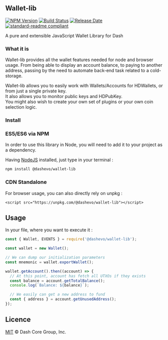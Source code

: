 ## Wallet-lib

[![NPM Version](https://img.shields.io/npm/v/@dashevo/wallet-lib)](https://www.npmjs.com/package/@dashevo/wallet-lib)
[![Build Status](https://github.com/dashpay/platform/actions/workflows/release.yml/badge.svg)](https://github.com/dashpay/platform/actions/workflows/release.yml)
[![Release Date](https://img.shields.io/github/release-date/dashevo/platform)](https://github.com/dashpay/platform/releases/latest)
[![standard-readme compliant](https://img.shields.io/badge/readme%20style-standard-brightgreen)](https://github.com/RichardLitt/standard-readme)

A pure and extensible JavaScript Wallet Library for Dash

### What it is 

Wallet-lib provides all the wallet features needed for node and browser usage.
From being able to display an account balance, to paying to another address, passing by the need to automate back-end task related to a cold-storage.  

Wallet-lib allows you to easily work with Wallets/Accounts for HDWallets, or from just a single private key.  
It also allows you to monitor public keys and HDPubKey.  
You might also wish to create your own set of plugins or your own coin selection logic.  

### Install

### ES5/ES6 via NPM

In order to use this library in Node, you will need to add it to your project as a dependency.

Having [NodeJS](https://nodejs.org/) installed, just type in your terminal : 

```sh
npm install @dashevo/wallet-lib
```

### CDN Standalone

For browser usage, you can also directly rely on unpkg :  

```
<script src="https://unpkg.com/@dashevo/wallet-lib"></script>
```

## Usage

In your file, where you want to execute it :

```js
const { Wallet, EVENTS } = require('@dashevo/wallet-lib');

const wallet = new Wallet();

// We can dump our initialization parameters
const mnemonic = wallet.exportWallet();

wallet.getAccount().then((account) => {
  // At this point, account has fetch all UTXOs if they exists
  const balance = account.getTotalBalance();
  console.log(`Balance: ${balance}`);

  // We easily can get a new address to fund
  const { address } = account.getUnusedAddress();
});
```

## Licence

[MIT](https://github.com/dashevo/wallet-lib/blob/master/LICENCE.md) © Dash Core Group, Inc.

